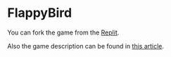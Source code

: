 # FlappyBird

You can fork the game from the [Replit](https://replit.com/@SangminAhn/FlappyBird).

Also the game description can be found in [this article](https://paiza.hatenablog.com/entry/2021/08/04/150000).
